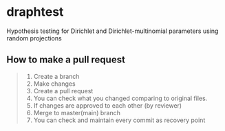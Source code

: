# draphtest
Hypothesis testing for Dirichlet and Dirichlet-multinomial parameters using random projections

## How to make a pull request
>1. Create a branch
>2. Make changes
>3. Create a pull request
>4. You can check what you changed comparing to original files.
>5. If changes are approved to each other (by reviewer)
>6. Merge to master(main) branch
>7. You can check and maintain every commit as recovery point 